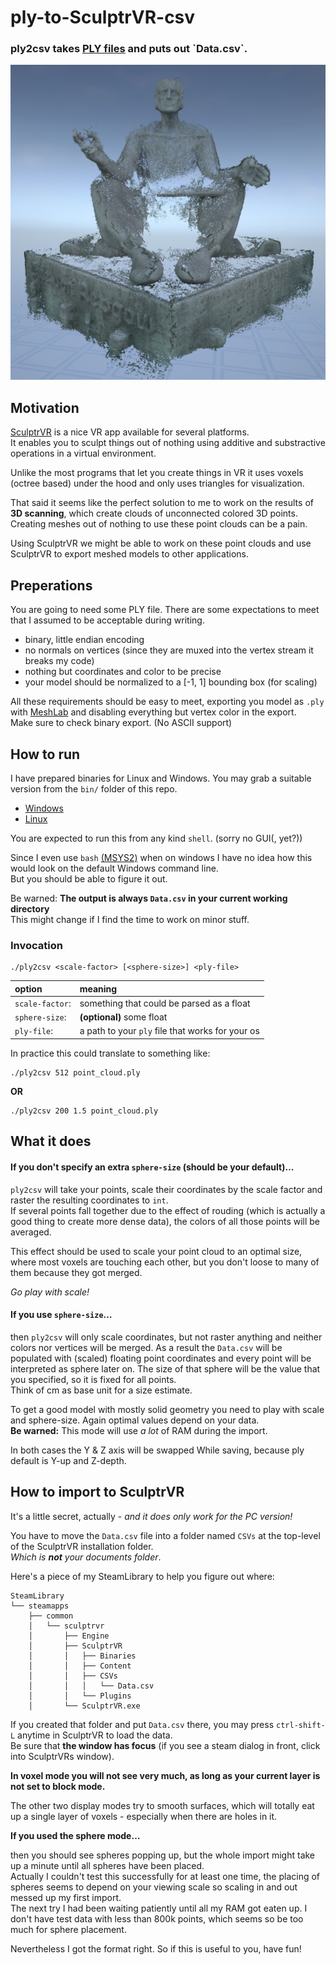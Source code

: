 # ply-to-SculptrVR-csv

### ply2csv takes [PLY files](https://en.wikipedia.org/wiki/PLY_(file_format)) and puts out `Data.csv`.

![](https://raw.githubusercontent.com/EX0l0N/ply-to-SculptrVR-csv/master/img/eike.jpg)

## Motivation

[SculptrVR](http://www.sculptrvr.com/) is a nice VR app available for several platforms.  
It enables you to sculpt things out of nothing using additive and substractive operations in a virtual environment.

Unlike the most programs that let you create things in VR it uses voxels (octree based) under the hood and only uses triangles for visualization.

That said it seems like the perfect solution to me to work on the results of **3D scanning**, which create clouds of unconnected colored 3D points.  
Creating meshes out of nothing to use these point clouds can be a pain.

Using SculptrVR we might be able to work on these point clouds and use SculptrVR to export meshed models to other applications.

## Preperations

You are going to need some PLY file. There are some expectations to meet that I assumed to be acceptable during writing.

- binary, little endian encoding
- no normals on vertices (since they are muxed into the vertex stream it breaks my code)
- nothing but coordinates and color to be precise
- your model should be normalized to a [-1, 1] bounding box (for scaling)

All these requirements should be easy to meet, exporting you model as `.ply` with [MeshLab](http://www.meshlab.net/) and disabling everything but vertex color in the export.  
Make sure to check binary export. (No ASCII support)

## How to run

I have prepared binaries for Linux and Windows. You may grab a suitable version from the `bin/` folder of this repo.

- [Windows](https://github.com/EX0l0N/ply-to-SculptrVR-csv/raw/master/bin/windows_amd64/ply2csv.exe)
- [Linux](https://github.com/EX0l0N/ply-to-SculptrVR-csv/raw/master/bin/linux_amd64/ply2csv)

You are expected to run this from any kind `shell`. (sorry no GUI(, yet?))

Since I even use `bash` [(MSYS2)](https://www.msys2.org/) when on windows I have no idea how this would look on the default Windows command line.  
But you should be able to figure it out.

Be warned: **The output is always `Data.csv` in your current working directory**  
This might change if I find the time to work on minor stuff.

### Invocation

```
./ply2csv <scale-factor> [<sphere-size>] <ply-file>
```

|option|meaning |
|:-|:-|
|`scale-factor`:|something that could be parsed as a float|
|`sphere-size`:|**(optional)** some float|
|`ply-file`:|a path to your `ply` file that works for your os|

In practice this could translate to something like:

```
./ply2csv 512 point_cloud.ply
```
**OR**

```
./ply2csv 200 1.5 point_cloud.ply
```

## What it does

#### If you don't specify an extra `sphere-size` (should be your default)…
`ply2csv` will take your points, scale their coordinates by the scale factor and raster the resulting coordinates to `int`.  
If several points fall together due to the effect of rouding (which is actually a good thing to create more dense data), the colors of all those points will be averaged.

This effect should be used to scale your point cloud to an optimal size, where most voxels are touching each other, but you don't loose to many of them because they got merged.

*Go play with scale!*

#### If you use `sphere-size`…
then `ply2csv` will only scale coordinates, but not raster anything and neither colors nor vertices will be merged. As a result the `Data.csv` will be populated with (scaled) floating point coordinates and every point will be interpreted as sphere later on. The size of that sphere will be the value that you specified, so it is fixed for all points.  
Think of cm as base unit for a size estimate.

To get a good model with mostly solid geometry you need to play with scale and sphere-size. Again optimal values depend on your data.  
**Be warned:** This mode will use _a lot_ of RAM during the import.

In both cases the Y & Z axis will be swapped While saving, because ply default is Y-up and Z-depth.

## How to import to SculptrVR

It's a little secret, actually - _and it does only work for the PC version!_

You have to move the `Data.csv` file into a folder named `CSVs` at the top-level of the SculptrVR installation folder.  
_Which is **not** your documents folder_.

Here's a piece of my SteamLibrary to help you figure out where:

```
SteamLibrary
└── steamapps
    ├── common
    │   └── sculptrvr
    │       ├── Engine
    │       ├── SculptrVR
    │       │   ├── Binaries
    │       │   ├── Content
    │       │   ├── CSVs
    │       │   │   └── Data.csv
    │       │   └── Plugins
    │       └── SculptrVR.exe
```

If you created that folder and put `Data.csv` there, you may press `ctrl-shift-L` anytime in SculptrVR to load the data.  
Be sure that **the window has focus** (if you see a steam dialog in front, click into SculptrVRs window).

**In voxel mode you will not see very much, as long as your current layer is not set to block mode.**

The other two display modes try to smooth surfaces, which will totally eat up a single layer of voxels - especially when there are holes in it.

**If you used the sphere mode…**

then you should see spheres popping up, but the whole import might take up a minute until all spheres have been placed.  
Actually I couldn't test this successfully for at least one time, the placing of spheres seems to depend on your viewing scale so scaling in and out messed up my first import.  
The next try I had been waiting patiently until all my RAM got eaten up. I don't have test data with less than 800k points, which seems so be too much for sphere placement.

Nevertheless I got the format right. So if this is useful to you, have fun!
